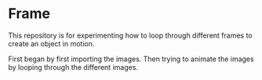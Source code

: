 # Frame

This repository is for experimenting how to loop through different frames to create an object in motion.

First began by first importing the images.
Then trying to animate the images by looping through the different images.
